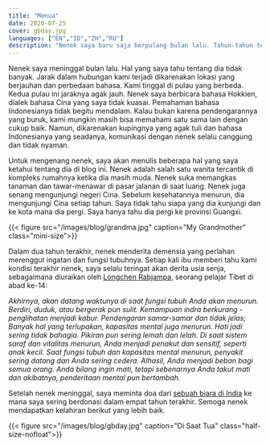 ```yaml
---
title: "Menua"
date: 2020-07-25
cover: gbday.jpg
languages: ["EN","ID","ZH","RU"]
description: "Nenek saya baru saja berpulang bulan lalu. Tahun-tahun terakhirnya menunjukkan kepada saya derita di usia senja..."
---
```


Nenek saya meninggal bulan lalu. Hal yang saya tahu tentang dia tidak banyak.
Jarak dalam hubungan kami terjadi dikarenakan lokasi yang berjauhan dan perbedaan bahasa. Kami tinggal di pulau yang berbeda. Kedua pulau ini jaraknya agak jauh. Nenek saya berbicara bahasa Hokkien, dialek bahasa Cina yang saya tidak kuasai. 
Pemahaman bahasa Indonesianya tidak begitu mendalam. Kalau bukan karena pendengarannya yang buruk, kami mungkin masih bisa memahami satu sama lain dengan cukup baik. Namun, dikarenakan kupingnya yang agak tuli dan bahasa Indonesianya yang seadanya, komunikasi dengan nenek selalu canggung dan tidak nyaman. 

Untuk mengenang nenek, saya akan menulis beberapa hal yang saya ketahui tentang dia di blog ini. Nenek adalah salah satu wanita tercantik di kompleks rumahnya ketika dia masih muda.
Nenek suka memangkas tanaman dan tawar-menawar di pasar jalanan di saat luang.
Nenek juga senang mengunjungi negeri Cina.
Sebelum kesehatannya menurun, dia mengunjungi Cina setiap tahun.
Saya tidak tahu siapa yang dia kunjungi dan ke kota mana dia pergi. Saya hanya tahu dia pergi ke provinsi Guangxi.

{{< figure src="/images/blog/grandma.jpg" caption="My Grandmother" class="mini-size">}}

Dalam dua tahun terakhir,
nenek menderita demensia yang perlahan merenggut ingatan dan fungsi tubuhnya.
Setiap kali ibu memberi tahu kami kondisi terakhir nenek, saya selalu teringat akan derita usia senja,
sebagaimana diuraikan oleh [Longchen Rabjampa](https://en.wikipedia.org/wiki/Longchenpa), seorang pelajar Tibet di abad ke-14:

*Akhirnya, akan datang waktunya di saat fungsi tubuh Anda akan menurun.
Berdiri, duduk, atau bergerak pun sulit.
Kemampuan indra berkurang - penglihatan menjadi kabur. Pendengaran samar-samar dan tidak jelas;
Banyak hal yang terlupakan, kapasitas mental juga menurun.
Hati jadi sering tidak bahagia. Pikiran pun sering lemah dan lelah.
Di saat sistem saraf dan vitalitas menurun, Anda menjadi penakut dan sensitif,
seperti anak kecil. Saat fungsi tubuh dan kapasitas mental menurun,
penyakit sering datang dan Anda sering cedera.
Alhasil, Anda menjadi beban bagi semua orang.
Anda bilang ingin mati, tetapi sebenarnya Anda takut mati dan akibatnya, penderitaan mental pun bertambah.*

Setelah nenek meninggal, saya meminta doa dari [sebuah biara di India](https://tenzinpalmo.com/) 
ke mana saya sering berdonasi dalam empat tahun terakhir. Semoga nenek mendapatkan kelahiran berikut yang lebih baik. 

{{< figure src="/images/blog/gbday.jpg" caption="Di Saat Tua" class="half-size-nofloat">}}